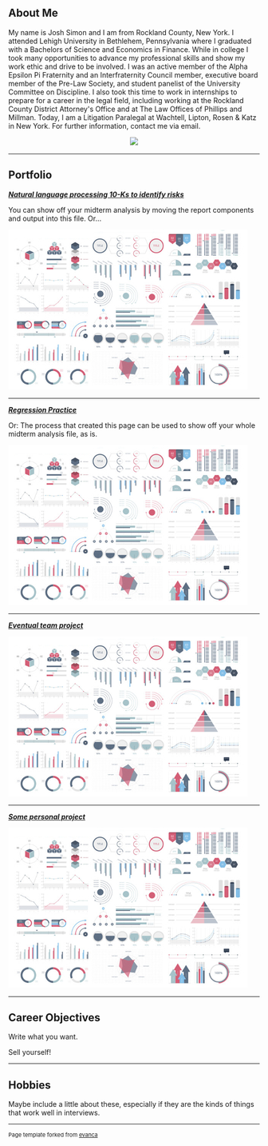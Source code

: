 ## About Me

My name is Josh Simon and I am from Rockland County, New York. I attended Lehigh University in Bethlehem, Pennsylvania where I graduated with a Bachelors of Science and Economics in Finance. While in college I took many opportunities to advance my professional skills and show my work ethic and drive to be involved. I was an active member of the Alpha Epsilon Pi Fraternity and an Interfraternity Council member, executive board member of the Pre-Law Society, and student panelist of the University Committee on Discipline. I also took this time to work in internships to prepare for a career in the legal field, including working at the Rockland County District Attorney's Office and at The Law Offices of Phillips and Millman. Today, I am a Litigation Paralegal at Wachtell, Lipton, Rosen & Katz in New York. For further information, contact me via email. 


<!-- Upload your own photo and change the path -->

<p style="text-align:center;">
  <img class="img-circle" src="https://github.com/donbowen/donbowen.github.io/raw/master/images/logo.png" width="50%">
</p>

---

## Portfolio

<!-- You can link to other websites, PDFs in this repo, and other pages in this repo -->

_**[Natural language processing 10-Ks to identify risks](midterm_summary)**_

You can show off your midterm analysis by moving the report components and output into this file. Or...

<img src="images/dummy_thumbnail.jpg?raw=true"/>

---

_**[Regression Practice](Regression_practice)**_

Or: The process that created this page can be used to show off your whole midterm analysis file, as is.

<img src="images/dummy_thumbnail.jpg?raw=true"/>

---

_**[Eventual team project](https://donbowen.github.io/teamproject/)**_

<img src="images/dummy_thumbnail.jpg?raw=true"/>

---

_**[Some personal project](/pdf/sample_presentation.pdf)**_

<img src="images/dummy_thumbnail.jpg?raw=true"/>

---

## Career Objectives

Write what you want. 

Sell yourself!

---

## Hobbies

Maybe include a little about these, especially if they are the kinds of things that work well in interviews.

---
<p style="font-size:11px">Page template forked from <a href="https://github.com/evanca/quick-portfolio">evanca</a></p>
<!-- Remove above link if you don't want to attibute -->
